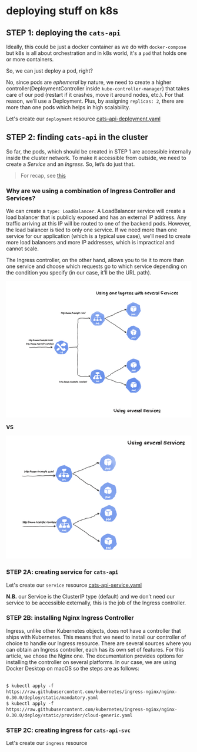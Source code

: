 # deploying stuff on k8s

## STEP 1: deploying the `cats-api`

Ideally, this could be just a docker container as we do with `docker-compose` but k8s is all about orchestration and in k8s world, it's a `pod` that holds one or more containers.

So, we can just deploy a pod, right?

No, since pods are _ephemeral_ by nature, we need to create a higher controller(DeploymentController inside `kube-controller-manager`) that takes care of our pod (restart if it crashes, move it around nodes, etc.). For that reason, we’ll use a Deployment. Plus, by assigning `replicas: 2`, there are more than one pods which helps in high scalability.

Let's create our `deployment` resource [cats-api-deployment.yaml](cats-api-deployment.yaml)

## STEP 2: finding `cats-api` in the cluster

So far, the pods, which should be created in STEP 1 are accessible internally inside the cluster network.
To make it accessible from outside, we need to create a _Service_ and an _Ingress_. So, let’s do just that.

> For recap, see [this](https://gist.github.com/boseabhishek/e509ee06b8f92f529be8524e078e33d0#concepts)

### Why are we using a combination of Ingress Controller and Services?

We can create a `type: LoadBalancer`. A LoadBalancer service will create a load balancer that is publicly exposed and has an external IP address. Any traffic arriving at this IP will be routed to one of the backend pods. However, the load balancer is tied to only one service. If we need more than one service for our application (which is a typical use case), we’ll need to create more load balancers and more IP addresses, which is impractical and cannot scale.

The Ingress controller, on the other hand, allows you to tie it to more than one service and choose which requests go to which service depending on the condition you specify (in our case, it’ll be the URL path).


![ingress-to-services](ingress-to-services.png "Ingress to Services mapped")

**VS**

![service-to-services](service-to-services.png "Service to Services mapped")

### STEP 2A: creating service for `cats-api`

Let's create our `service` resource [cats-api-service.yaml](cats-api-service.yaml)

**N.B.** our Service is the ClusterIP type (default) and we don’t need our service to be accessible externally, this is the job of the Ingress controller.

### STEP 2B: installing Nginx Ingress Controller

Ingress, unlike other Kubernetes objects, does not have a controller that ships with Kubernetes. This means that we need to install our controller of choice to handle our Ingress resource. There are several sources where you can obtain an Ingress controller, each has its own set of features. For this article, we chose the Nginx one. The documentation provides options for installing the controller on several platforms. In our case, we are using Docker Desktop on macOS so the steps are as follows:

```shell

$ kubectl apply -f https://raw.githubusercontent.com/kubernetes/ingress-nginx/nginx-0.30.0/deploy/static/mandatory.yaml
$ kubectl apply -f https://raw.githubusercontent.com/kubernetes/ingress-nginx/nginx-0.30.0/deploy/static/provider/cloud-generic.yaml

```

### STEP 2C: creating ingress for `cats-api-svc`

Let's create our `ingress` resource

